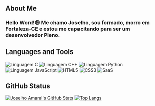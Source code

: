 ## About Me
### Hello Word!😄 Me chamo Joselho, sou formado, morro em Fortaleza-CE e estou me capacitando para ser um desenvolvedor Pleno.

## Languages ​​and Tools
<div style="display: inline_block">
    <img align="center" alt="Linguagem C" src="https://img.shields.io/badge/C-00599C?style=for-the-badge&logo=c&logoColor=white"/>
    <img align="center" alt="Linguagem C++" src="https://img.shields.io/badge/C%2B%2B-00599C?style=for-the-badge&logo=c%2B%2B&logoColor=white"/>
    <img align="center" alt="Linguagem Python" src="https://img.shields.io/badge/Python-14354C?style=for-the-badge&logo=python&logoColor=white"/>
    <img align="center" alt="Linguagem JavaScript" src="https://img.shields.io/badge/JavaScript-F7DF1E?style=for-the-badge&logo=javascript&logoColor=black"/>
    <img align="center" alt="HTML5" src="https://img.shields.io/badge/HTML5-E34F26?style=for-the-badge&logo=html5&logoColor=white"/>
    <img align="center" alt="CSS3" src="https://img.shields.io/badge/CSS3-1572B6?style=for-the-badge&logo=css3&logoColor=white"/>
    <img align="center" alt="SaaS" src="https://img.shields.io/badge/Saas-CC6699?style=for-the-badge&logo=sass&logoColor=white"/>
</div>

## GitHub Status

[![Joselho Amaral's GitHub Stats](https://github-readme-stats.vercel.app/api?username=JoselhoAmaral&show_icons=true&theme=dark)](https://github.com/JoselhoAmaral) 
[![Top Langs](https://github-readme-stats.vercel.app/api/top-langs/?username=JoselhoAmaral&layout=compact&theme=dark&hide_border=true)](https://github.com/JoselhoAmaral)
